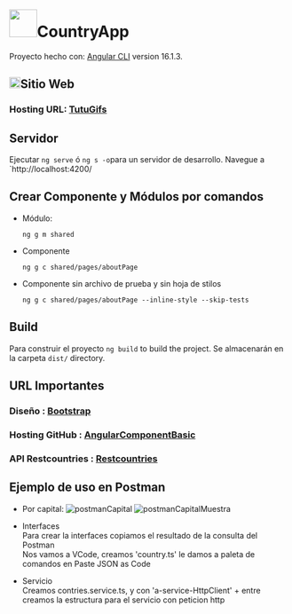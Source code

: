 # <img src="https://img.icons8.com/?size=512&id=oa4PbudmGzeQ&format=png" width="50">CountryApp
Proyecto hecho con: [Angular CLI](https://github.com/angular/angular-cli) version 16.1.3.

 ##  <img src="https://github.com/CinTutuDev/CountryApp/assets/71487857/a2decbc6-4a0c-4968-9a90-e147198ad735" width="20">Sitio Web
### Hosting URL:  [TutuGifs](https://tutu-gifs.netlify.app/) 

##  Servidor

Ejecutar `ng serve` ó `ng s -o`para un servidor de desarrollo. Navegue a `http://localhost:4200/


##  Crear Componente y Módulos por comandos

* Módulo:
  ```
  ng g m shared
  ```
* Componente
  ```
  ng g c shared/pages/aboutPage
  ```
* Componente sin archivo de prueba y sin hoja de stilos
  ```
  ng g c shared/pages/aboutPage --inline-style --skip-tests
  ```
    

##  Build

Para construir el proyecto `ng build` to build the project. Se almacenarán en la carpeta  `dist/` directory.

##  URL Importantes
### Diseño  :  [Bootstrap](https://getbootstrap.com/) 
### Hosting GitHub   : [AngularComponentBasic](https://cintutudev.github.io/AngularComponentBasic) 
### API Restcountries   : [Restcountries](https://restcountries.com/) 


##  Ejemplo de uso en Postman
* Por capital:
![postmanCapital](https://github.com/CinTutuDev/CountryApp/assets/71487857/490ca5f0-9234-4dbe-9353-1a2641ed967e)
![postmanCapitalMuestra](https://github.com/CinTutuDev/CountryApp/assets/71487857/72cf07e4-a093-426b-8278-5e7d3892436e)

* Interfaces<br>
  Para crear la interfaces copiamos el resultado de la consulta del Postman <br>
  Nos vamos a VCode, creamos 'country.ts' le damos a paleta de comandos en Paste JSON as Code<br>
* Servicio<br>
  Creamos contries.service.ts, y con 'a-service-HttpClient' + entre creamos la estructura para el servicio con peticion http







